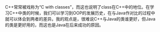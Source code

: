 C++常常被戏称为“C with classes”，而这也说明了class在C++中的地位。在学习C++中类的时候，我们可以学习到OOP的发展历史，在与Java作对比的过程中就可以体会到两者的差异。我的观点是，很难说C++与Java的类谁更好，但Java的类是更好用的，而这也是Java在后来成功的原因。


